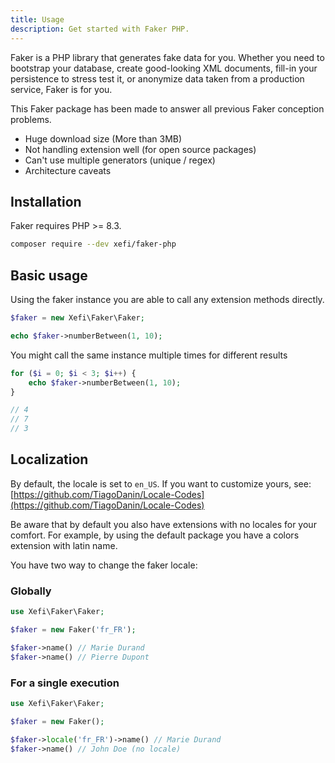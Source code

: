 ```yaml
---
title: Usage
description: Get started with Faker PHP.
---
```


Faker is a PHP library that generates fake data for you. Whether you need to bootstrap your database, create good-looking XML documents, fill-in your persistence to stress test it, or anonymize data taken from a production service, Faker is for you.

This Faker package has been made to answer all previous Faker conception problems.
- Huge download size (More than 3MB)
- Not handling extension well (for open source packages)
- Can't use multiple generators (unique / regex)
- Architecture caveats

## Installation

Faker requires PHP >= 8.3.

```bash
composer require --dev xefi/faker-php
```

## Basic usage

Using the faker instance you are able to call any extension methods directly.

```php
$faker = new Xefi\Faker\Faker;

echo $faker->numberBetween(1, 10);
```

You might call the same instance multiple times for different results
```php
for ($i = 0; $i < 3; $i++) {
    echo $faker->numberBetween(1, 10);
}

// 4
// 7
// 3
```

## Localization

By default, the locale is set to `en_US`. If you want to customize yours, see: [https://github.com/TiagoDanin/Locale-Codes](https://github.com/TiagoDanin/Locale-Codes)

Be aware that by default you also have extensions with no locales for your comfort. For example, by using the default package you have a colors extension with latin name.

You have two way to change the faker locale:

### Globally

```php
use Xefi\Faker\Faker;

$faker = new Faker('fr_FR');

$faker->name() // Marie Durand
$faker->name() // Pierre Dupont
```

### For a single execution

```php
use Xefi\Faker\Faker;

$faker = new Faker();

$faker->locale('fr_FR')->name() // Marie Durand
$faker->name() // John Doe (no locale)
```
